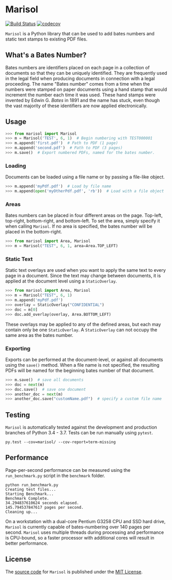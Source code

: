 # Marisol
[![Build Status](https://travis-ci.org/wikkiewikkie/Marisol.svg?branch=master)](https://travis-ci.org/wikkiewikkie/Marisol)
[![codecov](https://codecov.io/gh/wikkiewikkie/Marisol/branch/master/graph/badge.svg)](https://codecov.io/gh/wikkiewikkie/Marisol)

`Marisol` is a Python library that can be used to add bates numbers and static text stamps to existing PDF files.

## What's a Bates Number?

Bates numbers are identifiers placed on each page in a collection of documents so that they can be uniquely identified.
They are frequently used in the legal field when producing documents in connection with a legal proceeding.  The name
"Bates number" comes from a time when the numbers were stamped on paper documents using a hand stamp that would
increment the number each time it was used.  These hand stamps were invented by Edwin G. *Bates* in 1891 and the name
has stuck, even though the vast majority of these identifiers are now applied electronically.

## Usage

```python
>>> from marisol import Marisol
>>> m = Marisol('TEST', 6, 1)  # Begin numbering with TEST000001
>>> m.append('first.pdf')  # Path to PDF (1 page)
>>> m.append('second.pdf')  # Path to PDF (3 pages)
>>> m.save()  # Export numbered PDFs, named for the bates number.
```

### Loading

Documents can be loaded using a file name or by passing a file-like object.

```python
>>> m.append('myPdf.pdf')  # Load by file name
>>> m.append(open('myOtherPdf.pdf', 'rb'))  # Load with a file object
```

### Areas

Bates numbers can be placed in four different areas on the page. Top-left, top-right, bottom-right, and bottom-left.
To set the area, simply specify it when calling `Marisol`.  If no area is specified, the bates number will be placed
in the bottom-right.

```python
>>> from marisol import Area, Marisol
>>> m = Marisol("TEST", 6, 1, area=Area.TOP_LEFT)
```

### Static Text

Static text overlays are used when you want to apply the same text to every page in a document.  Since the text may
change between documents, it is applied at the document level using a `StaticOverlay`.

```python
>>> from marisol import Area, Marisol
>>> m = Marisol("TEST", 6, 1)
>>> m.append('myPdf.pdf')
>>> overlay = StaticOverlay("CONFIDENTIAL")
>>> doc = m[0]
>>> doc.add_overlay(overlay, Area.BOTTOM_LEFT)
```

These overlays may be applied to any of the defined areas, but each may contain only be one `StaticOverlay`.  A
`StaticOverlay` can not occupy the same area as the bates number.

### Exporting

Exports can be performed at the document-level, or against all documents using the `save()` method.  When a file name
is not specified, the resulting PDFs will be named for the beginning bates number of that document.

```python
>>> m.save()  # save all documents
>>> doc = next(m)
>>> doc.save()  # save one document
>>> another_doc = next(m)
>>> another_doc.save("customName.pdf")  # specify a custom file name
```

## Testing

`Marisol` is automatically tested against the development and production branches of Python 3.4 - 3.7.  Tests can be
run manually using `pytest`.

```
py.test --cov=marisol/ --cov-report=term-missing
```

## Performance

Page-per-second performance can be measured using the `run_benchmark.py` script in the `benchmark` folder.

```
python run_benchmark.py
Creating test files...
Starting Benchmark...
Benchmark Complete.
34.294837610624 seconds elapsed.
145.794537847617 pages per second.
Cleaning up...
```
On a workstation with a dual-core Pentium G3258 CPU and SSD hard drive, `Marisol` is currently capable of
bates-numbering over 140 pages per second.  `Marisol` uses multiple threads during processing and performance is
CPU-bound, so a faster processor with additional cores will result in better performance.

## License

The [source code](https://github.com/wikkiewikkie/Marisol) for `Marisol` is published under
the [MIT License](https://github.com/wikkiewikkie/Marisol/blob/master/LICENSE).